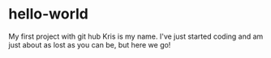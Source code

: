 # hello-world
My first project with git hub
Kris is my name. I've just started coding and am just about as lost as you can be, but here we go!
